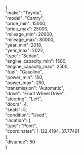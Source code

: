 {</br>
"make": "Toyota",</br>
"model": "Camry",</br>
"price_min": 15000,</br>
"price_max": 25000,</br>
"mileage_min": 20000,</br>
"mileage_max": 80000,</br>
"year_min": 2018,</br>
"year_max": 2022,</br>
"type": "Sedan",</br>
"engine_capacity_min": 1500,</br>
"engine_capacity_max": 2500,</br>
"fuel": "Gasoline",</br>
"power_min": 150,</br>
"power_max": 250,</br>
"transmission": "Automatic",</br>
"drive": "Front Wheel Drive",</br>
"steering": "Left",</br>
"doors": 4,</br>
"seats": 5,</br>
"condition": "Used",</br>
"location": {</br>
    "type": "Point",</br>
    "coordinates": [-122.4194, 37.7749]</br>
},</br>
"distance": 50</br>
}</br>
